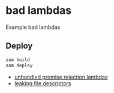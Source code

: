 # bad lambdas

Example bad lambdas

## Deploy

```sh
sam build
sam deploy
```

- [unhandled promise rejection lambdas](./functions/unhandled-rejection/README.md)
- [leaking file descriptors](./functions/leak-file-descriptors/README.md)
